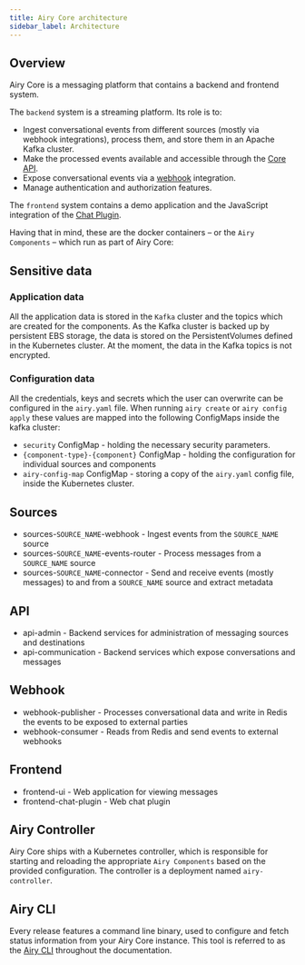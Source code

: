 ```yaml
---
title: Airy Core architecture
sidebar_label: Architecture
---
```


## Overview

Airy Core is a messaging platform that contains a backend and frontend system.

The `backend` system is a streaming platform. Its role is to:

- Ingest conversational events from different sources (mostly via webhook
  integrations), process them, and store them in an Apache Kafka cluster.
- Make the processed events available and accessible through the [Core API](/api/introduction).
- Expose conversational events via a [webhook](/api/webhook) integration.
- Manage authentication and authorization features.

The `frontend` system contains a demo application and the JavaScript integration
of the [Chat Plugin](sources/chatplugin/overview.md).

Having that in mind, these are the docker containers – or the `Airy Components` –
which run as part of Airy Core:

## Sensitive data

### Application data

All the application data is stored in the `Kafka` cluster and the topics which are created for the components. As the Kafka cluster is backed up by persistent EBS storage, the data is stored on the PersistentVolumes defined in the Kubernetes cluster. At the moment, the data in the Kafka topics is not encrypted.

### Configuration data

All the credentials, keys and secrets which the user can overwrite can be configured in the `airy.yaml` file. When running `airy create` or `airy config apply` these values are mapped into the following ConfigMaps inside the kafka cluster:

- `security` ConfigMap - holding the necessary security parameters.
- `{component-type}-{component}` ConfigMap - holding the configuration for individual sources and components
- `airy-config-map` ConfigMap - storing a copy of the `airy.yaml` config file, inside the Kubernetes cluster.

## Sources

- sources-`SOURCE_NAME`-webhook - Ingest events from the `SOURCE_NAME` source
- sources-`SOURCE_NAME`-events-router - Process messages from a `SOURCE_NAME` source
- sources-`SOURCE_NAME`-connector - Send and receive events (mostly messages) to and from a `SOURCE_NAME` source and extract metadata

## API

- api-admin - Backend services for administration of messaging sources and destinations
- api-communication - Backend services which expose conversations and messages

## Webhook

- webhook-publisher - Processes conversational data and write in Redis the events
  to be exposed to external parties
- webhook-consumer - Reads from Redis and send events to external webhooks

## Frontend

- frontend-ui - Web application for viewing messages
- frontend-chat-plugin - Web chat plugin

## Airy Controller

Airy Core ships with a Kubernetes controller, which is responsible for starting
and reloading the appropriate `Airy Components` based on the provided configuration. The controller is a deployment named `airy-controller`.

## Airy CLI

Every release features a command line binary, used to configure and fetch status
information from your Airy Core instance. This tool is referred to as the [Airy
CLI](/cli/introduction.md) throughout the documentation.
